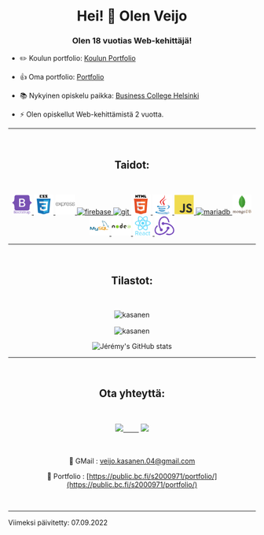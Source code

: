 <h1 align="center">Hei! 👋 Olen Veijo</h1>
<h3 align="center">Olen 18 vuotias Web-kehittäjä!</h3>

- ✏️ Koulun portfolio: [Koulun Portfolio](https://public.bc.fi/s2000971/portfolio/)

- 👍 Oma portfolio: [Portfolio](https://kasanen.github.io/)

- 📚 Nykyinen opiskelu paikka: [Business College Helsinki](https://www.bc.fi/)

- ⚡ Olen opiskellut Web-kehittämistä 2 vuotta.

<hr>

<br><h2 align="center">Taidot:</h2><br>

<p align="center"> <a href="https://getbootstrap.com" target="_blank" rel="noreferrer"> <img src="https://raw.githubusercontent.com/devicons/devicon/master/icons/bootstrap/bootstrap-plain-wordmark.svg" alt="bootstrap" width="40" height="40"/> </a> <a href="https://www.w3schools.com/css/" target="_blank" rel="noreferrer"> <img src="https://raw.githubusercontent.com/devicons/devicon/master/icons/css3/css3-original-wordmark.svg" alt="css3" width="40" height="40"/> </a> <a href="https://expressjs.com" target="_blank" rel="noreferrer"> <img src="https://raw.githubusercontent.com/devicons/devicon/master/icons/express/express-original-wordmark.svg" alt="express" width="40" height="40"/> </a> <a href="https://firebase.google.com/" target="_blank" rel="noreferrer"> <img src="https://www.vectorlogo.zone/logos/firebase/firebase-icon.svg" alt="firebase" width="40" height="40"/> </a> <a href="https://git-scm.com/" target="_blank" rel="noreferrer"> <img src="https://www.vectorlogo.zone/logos/git-scm/git-scm-icon.svg" alt="git" width="40" height="40"/> </a> <a href="https://www.w3.org/html/" target="_blank" rel="noreferrer"> <img src="https://raw.githubusercontent.com/devicons/devicon/master/icons/html5/html5-original-wordmark.svg" alt="html5" width="40" height="40"/> </a> <a href="https://www.java.com" target="_blank" rel="noreferrer"> <img src="https://raw.githubusercontent.com/devicons/devicon/master/icons/java/java-original.svg" alt="java" width="40" height="40"/> </a> <a href="https://developer.mozilla.org/en-US/docs/Web/JavaScript" target="_blank" rel="noreferrer"> <img src="https://raw.githubusercontent.com/devicons/devicon/master/icons/javascript/javascript-original.svg" alt="javascript" width="40" height="40"/> </a> <a href="https://mariadb.org/" target="_blank" rel="noreferrer"> <img src="https://www.vectorlogo.zone/logos/mariadb/mariadb-icon.svg" alt="mariadb" width="40" height="40"/> </a> <a href="https://www.mongodb.com/" target="_blank" rel="noreferrer"> <img src="https://raw.githubusercontent.com/devicons/devicon/master/icons/mongodb/mongodb-original-wordmark.svg" alt="mongodb" width="40" height="40"/> </a> <a href="https://www.mysql.com/" target="_blank" rel="noreferrer"> <img src="https://raw.githubusercontent.com/devicons/devicon/master/icons/mysql/mysql-original-wordmark.svg" alt="mysql" width="40" height="40"/> </a> <a href="https://nodejs.org" target="_blank" rel="noreferrer"> <img src="https://raw.githubusercontent.com/devicons/devicon/master/icons/nodejs/nodejs-original-wordmark.svg" alt="nodejs" width="40" height="40"/> </a> <a href="https://reactjs.org/" target="_blank" rel="noreferrer"> <img src="https://raw.githubusercontent.com/devicons/devicon/master/icons/react/react-original-wordmark.svg" alt="react" width="40" height="40"/> </a> <a href="https://redux.js.org" target="_blank" rel="noreferrer"> <img src="https://raw.githubusercontent.com/devicons/devicon/master/icons/redux/redux-original.svg" alt="redux" width="40" height="40"/> </a> </p>

<hr>

<br><h2 align="center">Tilastot:</h2><br>

<div align="center">

<p align="center"> <img src="https://komarev.com/ghpvc/?username=kasanen&label=Katselukertaa&color=63b42d&style=flat-square" alt="kasanen" /> </p>

<p><img align="center" src="https://github-readme-stats.vercel.app/api/top-langs?username=kasanen&show_icons=true&title_color=ffffff&text_color=6b707b&bg_color=0d1117&locale=en&layout=compact" alt="kasanen" /></p>

![Jérémy's GitHub stats](https://github-readme-stats.vercel.app/api?username=kasanen&count_private=true&show_icons=true&theme=dark&hide=issues)

<hr>  
  
</div>

<br><h2 align="center">Ota yhteyttä:</h2><br>

<div align="center">
<a href="https://www.linkedin.com/in/veijo-kasanen-254a43236/"><img src="https://img.shields.io/badge/-LinkedIn-0a66c2?style=for-the-badge&logo=linkedin&logoColor=fff&labelColor=282828">&nbsp;&nbsp;&nbsp;&nbsp;&nbsp;&nbsp;&nbsp;&nbsp;</a>
<a href="https://github.com/kasanen"><img src="https://img.shields.io/badge/-Github-f0f6fc?style=for-the-badge&logo=github&logoColor=fff&labelColor=282828"></a>

<br><br>
📧 GMail : veijo.kasanen.04@gmail.com

🔗 Portfolio : [https://public.bc.fi/s2000971/portfolio/](https://public.bc.fi/s2000971/portfolio/)

</div><br>

---

Viimeksi päivitetty: 07.09.2022
